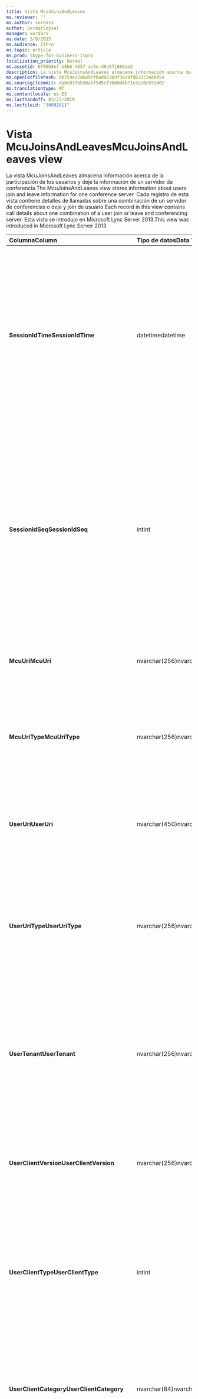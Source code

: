 ```yaml
---
title: Vista McuJoinsAndLeaves
ms.reviewer: ''
ms.author: serdars
author: SerdarSoysal
manager: serdars
ms.date: 3/9/2015
ms.audience: ITPro
ms.topic: article
ms.prod: skype-for-business-itpro
localization_priority: Normal
ms.assetid: 6f00b8e7-b8b6-4657-ac5e-d8a571806ae2
description: La vista McuJoinsAndLeaves almacena información acerca de la participación de los usuarios y deje la información de un servidor de conferencia. Cada registro de esta vista contiene detalles de llamadas sobre una combinación de un servidor de conferencias o deje y join de usuario. Esta vista se introdujo en Microsoft Lync Server 2013.
ms.openlocfilehash: db759e324689cfbad92389f30c8fd632c24ebd5e
ms.sourcegitcommit: da8c037bb30abf5d5cf3b60d4b71e3a10e553402
ms.translationtype: MT
ms.contentlocale: es-ES
ms.lasthandoff: 03/27/2019
ms.locfileid: "30892811"
---
```

# <a name="mcujoinsandleaves-view"></a><span data-ttu-id="e7985-105">Vista McuJoinsAndLeaves</span><span class="sxs-lookup"><span data-stu-id="e7985-105">McuJoinsAndLeaves view</span></span>
 
<span data-ttu-id="e7985-106">La vista McuJoinsAndLeaves almacena información acerca de la participación de los usuarios y deje la información de un servidor de conferencia.</span><span class="sxs-lookup"><span data-stu-id="e7985-106">The McuJoinsAndLeaves view stores information about users join and leave information for one conference server.</span></span> <span data-ttu-id="e7985-107">Cada registro de esta vista contiene detalles de llamadas sobre una combinación de un servidor de conferencias o deje y join de usuario.</span><span class="sxs-lookup"><span data-stu-id="e7985-107">Each record in this view contains call details about one combination of a user join or leave and conferencing server.</span></span> <span data-ttu-id="e7985-108">Esta vista se introdujo en Microsoft Lync Server 2013.</span><span class="sxs-lookup"><span data-stu-id="e7985-108">This view was introduced in Microsoft Lync Server 2013.</span></span>
  
|<span data-ttu-id="e7985-109">**Columna**</span><span class="sxs-lookup"><span data-stu-id="e7985-109">**Column**</span></span>|<span data-ttu-id="e7985-110">**Tipo de datos**</span><span class="sxs-lookup"><span data-stu-id="e7985-110">**Data Type**</span></span>|<span data-ttu-id="e7985-111">**Detalles**</span><span class="sxs-lookup"><span data-stu-id="e7985-111">**Details**</span></span>|
|:-----|:-----|:-----|
|<span data-ttu-id="e7985-112">**SessionIdTime**</span><span class="sxs-lookup"><span data-stu-id="e7985-112">**SessionIdTime**</span></span> <br/> |<span data-ttu-id="e7985-113">datetime</span><span class="sxs-lookup"><span data-stu-id="e7985-113">datetime</span></span>  <br/> |<span data-ttu-id="e7985-114">Hora de la instancia de conferencia.</span><span class="sxs-lookup"><span data-stu-id="e7985-114">Time of conference instance.</span></span> <span data-ttu-id="e7985-115">Se utiliza en forma conjunta con SessionIdSeq para identificar de forma exclusiva una instancia de la conferencia.</span><span class="sxs-lookup"><span data-stu-id="e7985-115">Used in conjunction with SessionIdSeq to uniquely identify a conference instance.</span></span> <span data-ttu-id="e7985-116">Consulte la [tabla de las conferencias en Skype para Business Server 2015](conferences.md) para obtener más información.</span><span class="sxs-lookup"><span data-stu-id="e7985-116">See the [Conferences table in Skype for Business Server 2015](conferences.md) for more information.</span></span> <br/> |
|<span data-ttu-id="e7985-117">**SessionIdSeq**</span><span class="sxs-lookup"><span data-stu-id="e7985-117">**SessionIdSeq**</span></span> <br/> |<span data-ttu-id="e7985-118">int</span><span class="sxs-lookup"><span data-stu-id="e7985-118">int</span></span>  <br/> |<span data-ttu-id="e7985-119">Número de identificador para identificar la instancia de conferencia.</span><span class="sxs-lookup"><span data-stu-id="e7985-119">ID number to identify the conference instance.</span></span> <span data-ttu-id="e7985-120">Se utiliza junto con SessionIdTime para identificar de forma exclusiva una instancia de la conferencia.</span><span class="sxs-lookup"><span data-stu-id="e7985-120">Used in conjunction with SessionIdTime to uniquely identify a conference instance.</span></span> <span data-ttu-id="e7985-121">Consulte la [tabla de las conferencias en Skype para Business Server 2015](conferences.md) para obtener más información.</span><span class="sxs-lookup"><span data-stu-id="e7985-121">See the [Conferences table in Skype for Business Server 2015](conferences.md) for more information.</span></span> <br/> |
|<span data-ttu-id="e7985-122">**McuUri**</span><span class="sxs-lookup"><span data-stu-id="e7985-122">**McuUri**</span></span> <br/> |<span data-ttu-id="e7985-123">nvarchar(256)</span><span class="sxs-lookup"><span data-stu-id="e7985-123">nvarchar(256)</span></span>  <br/> |<span data-ttu-id="e7985-124">El URI del servidor de conferencia que el usuario conectado a.</span><span class="sxs-lookup"><span data-stu-id="e7985-124">The URI of the conferencing server that the user connected to.</span></span>  <br/> |
|<span data-ttu-id="e7985-125">**McuUriType**</span><span class="sxs-lookup"><span data-stu-id="e7985-125">**McuUriType**</span></span> <br/> |<span data-ttu-id="e7985-126">nvarchar(256)</span><span class="sxs-lookup"><span data-stu-id="e7985-126">nvarchar(256)</span></span>  <br/> |<span data-ttu-id="e7985-127">El URI del servidor de conferencia que el usuario conectado a.</span><span class="sxs-lookup"><span data-stu-id="e7985-127">The URI of the conferencing server that the user connected to.</span></span> <span data-ttu-id="e7985-128">Consulte la [tabla UriTypes](uritypes.md) para obtener más información.</span><span class="sxs-lookup"><span data-stu-id="e7985-128">See the [UriTypes table](uritypes.md) for more information.</span></span> <br/> |
|<span data-ttu-id="e7985-129">**UserUri**</span><span class="sxs-lookup"><span data-stu-id="e7985-129">**UserUri**</span></span> <br/> |<span data-ttu-id="e7985-130">nvarchar(450)</span><span class="sxs-lookup"><span data-stu-id="e7985-130">nvarchar(450)</span></span>  <br/> |<span data-ttu-id="e7985-131">El URI del usuario cuya información / salida del servidor de conferencia que se ha capturado.</span><span class="sxs-lookup"><span data-stu-id="e7985-131">The URI of the user whose conferencing server join/leave information was captured.</span></span>  <br/> |
|<span data-ttu-id="e7985-132">**UserUriType**</span><span class="sxs-lookup"><span data-stu-id="e7985-132">**UserUriType**</span></span> <br/> |<span data-ttu-id="e7985-133">nvarchar(256)</span><span class="sxs-lookup"><span data-stu-id="e7985-133">nvarchar(256)</span></span>  <br/> |<span data-ttu-id="e7985-134">El tipo de URI del usuario cuya información / salida del servidor de conferencia que se ha capturado.</span><span class="sxs-lookup"><span data-stu-id="e7985-134">The type of URI of the user whose conferencing server join/leave information was captured.</span></span> <span data-ttu-id="e7985-135">Consulte la [tabla UriTypes](uritypes.md) para obtener más información.</span><span class="sxs-lookup"><span data-stu-id="e7985-135">See the [UriTypes table](uritypes.md) for more information.</span></span> <br/> |
|<span data-ttu-id="e7985-136">**UserTenant**</span><span class="sxs-lookup"><span data-stu-id="e7985-136">**UserTenant**</span></span> <br/> |<span data-ttu-id="e7985-137">nvarchar(256)</span><span class="sxs-lookup"><span data-stu-id="e7985-137">nvarchar(256)</span></span>  <br/> |<span data-ttu-id="e7985-138">El inquilino del usuario que se ha capturado cuya información / salida del servidor de conferencia.</span><span class="sxs-lookup"><span data-stu-id="e7985-138">The tenant of the user whose conferencing server join/leave information was captured.</span></span> <span data-ttu-id="e7985-139">Consulte la [tabla de los inquilinos](tenants.md) para obtener más información.</span><span class="sxs-lookup"><span data-stu-id="e7985-139">See the [Tenants table](tenants.md) for more information.</span></span> <br/> |
|<span data-ttu-id="e7985-140">**UserClientVersion**</span><span class="sxs-lookup"><span data-stu-id="e7985-140">**UserClientVersion**</span></span> <br/> |<span data-ttu-id="e7985-141">nvarchar(256)</span><span class="sxs-lookup"><span data-stu-id="e7985-141">nvarchar(256)</span></span>  <br/> |<span data-ttu-id="e7985-142">La versión del cliente usado por el usuario que se ha capturado cuya información / salida del servidor de conferencia.</span><span class="sxs-lookup"><span data-stu-id="e7985-142">The version of client used by the user whose conferencing server join/leave information was captured.</span></span>  <br/> |
|<span data-ttu-id="e7985-143">**UserClientType**</span><span class="sxs-lookup"><span data-stu-id="e7985-143">**UserClientType**</span></span> <br/> |<span data-ttu-id="e7985-144">int</span><span class="sxs-lookup"><span data-stu-id="e7985-144">int</span></span>  <br/> |<span data-ttu-id="e7985-145">El cliente usado por el usuario que se ha capturado cuya información / salida del servidor de conferencia.</span><span class="sxs-lookup"><span data-stu-id="e7985-145">The client used by the user whose conferencing server join/leave information was captured.</span></span> <span data-ttu-id="e7985-146">Consulte la [tabla UserAgentDef](useragentdef.md) para obtener más detalles.</span><span class="sxs-lookup"><span data-stu-id="e7985-146">See the [UserAgentDef table](useragentdef.md) for more details.</span></span> <br/> |
|<span data-ttu-id="e7985-147">**UserClientCategory**</span><span class="sxs-lookup"><span data-stu-id="e7985-147">**UserClientCategory**</span></span> <br/> |<span data-ttu-id="e7985-148">nvarchar(64)</span><span class="sxs-lookup"><span data-stu-id="e7985-148">nvarchar(64)</span></span>  <br/> |<span data-ttu-id="e7985-149">El nombre de la categoría del cliente usado por el usuario que se ha capturado cuya información / salida del servidor de conferencia.</span><span class="sxs-lookup"><span data-stu-id="e7985-149">The name of the category of the client used by the user whose conferencing server join/leave information was captured.</span></span>  <br/> |
|<span data-ttu-id="e7985-150">**McuUserInstance**</span><span class="sxs-lookup"><span data-stu-id="e7985-150">**McuUserInstance**</span></span> <br/> |<span data-ttu-id="e7985-151">int</span><span class="sxs-lookup"><span data-stu-id="e7985-151">int</span></span>  <br/> |<span data-ttu-id="e7985-152">Identifica la combinación usuario/dispositivo para usuarios que han iniciado sesión simultáneamente varios dispositivos.</span><span class="sxs-lookup"><span data-stu-id="e7985-152">Uniquely identifies the user/device combination for users simultaneously logged on to multiple devices.</span></span>  <br/> |
|<span data-ttu-id="e7985-153">**IsUserFromPstn**</span><span class="sxs-lookup"><span data-stu-id="e7985-153">**IsUserFromPstn**</span></span> <br/> |<span data-ttu-id="e7985-154">bit</span><span class="sxs-lookup"><span data-stu-id="e7985-154">bit</span></span>  <br/> |<span data-ttu-id="e7985-155">Bit que representa si el usuario es un usuario interno o no.</span><span class="sxs-lookup"><span data-stu-id="e7985-155">Bit that represents whether the user is an internal user or not.</span></span>  <br/> |
|<span data-ttu-id="e7985-156">**DialogSessionIdTime**</span><span class="sxs-lookup"><span data-stu-id="e7985-156">**DialogSessionIdTime**</span></span> <br/> |<span data-ttu-id="e7985-157">datetime</span><span class="sxs-lookup"><span data-stu-id="e7985-157">datetime</span></span>  <br/> |<span data-ttu-id="e7985-158">Hora de la solicitud de sesión.</span><span class="sxs-lookup"><span data-stu-id="e7985-158">Time of session request.</span></span> <span data-ttu-id="e7985-159">Se utiliza en forma conjunta con SessionIdSeq para identificar de forma exclusiva una sesión.</span><span class="sxs-lookup"><span data-stu-id="e7985-159">Used in conjunction with SessionIdSeq to uniquely identify a session.</span></span> <span data-ttu-id="e7985-160">Vea la [tabla en Skype para Business Server 2015 Dialogs](dialogs.md) para obtener más información.</span><span class="sxs-lookup"><span data-stu-id="e7985-160">See the [Dialogs table in Skype for Business Server 2015](dialogs.md) for more information.</span></span> <br/> |
|<span data-ttu-id="e7985-161">**DialogSessionIdSeq**</span><span class="sxs-lookup"><span data-stu-id="e7985-161">**DialogSessionIdSeq**</span></span> <br/> |<span data-ttu-id="e7985-162">int</span><span class="sxs-lookup"><span data-stu-id="e7985-162">int</span></span>  <br/> |<span data-ttu-id="e7985-163">Número de identificador para identificar la sesión.</span><span class="sxs-lookup"><span data-stu-id="e7985-163">ID number to identify the session.</span></span> <span data-ttu-id="e7985-164">Se utiliza junto con SessionIdTime para identificar de forma exclusiva una sesión.</span><span class="sxs-lookup"><span data-stu-id="e7985-164">Used in conjunction with SessionIdTime to uniquely identify a session.</span></span> <span data-ttu-id="e7985-165">Vea la [tabla en Skype para Business Server 2015 Dialogs](dialogs.md) para obtener más información.</span><span class="sxs-lookup"><span data-stu-id="e7985-165">See the [Dialogs table in Skype for Business Server 2015](dialogs.md) for more information.</span></span> <br/> |
|<span data-ttu-id="e7985-166">**DialogId**</span><span class="sxs-lookup"><span data-stu-id="e7985-166">**DialogId**</span></span> <br/> |<span data-ttu-id="e7985-167">varchar(775)</span><span class="sxs-lookup"><span data-stu-id="e7985-167">varchar(775)</span></span>  <br/> |<span data-ttu-id="e7985-168">Identificador del cuadro de diálogo SIP de la sesión.</span><span class="sxs-lookup"><span data-stu-id="e7985-168">SIP dialog ID of the session.</span></span> <span data-ttu-id="e7985-169">El formato es: cuadro de diálogo; de etiqueta; para la etiqueta.</span><span class="sxs-lookup"><span data-stu-id="e7985-169">The format is: dialog;from-tag;to-tag.</span></span>  <br/> |
|<span data-ttu-id="e7985-170">**UserJoinTime**</span><span class="sxs-lookup"><span data-stu-id="e7985-170">**UserJoinTime**</span></span> <br/> |<span data-ttu-id="e7985-171">datetime</span><span class="sxs-lookup"><span data-stu-id="e7985-171">datetime</span></span>  <br/> |<span data-ttu-id="e7985-172">Tiempo que el usuario se unió al servidor de conferencia.</span><span class="sxs-lookup"><span data-stu-id="e7985-172">Time the user joined the conferencing server.</span></span>  <br/> |
|<span data-ttu-id="e7985-173">**UserLeaveTime**</span><span class="sxs-lookup"><span data-stu-id="e7985-173">**UserLeaveTime**</span></span> <br/> |<span data-ttu-id="e7985-174">datetime</span><span class="sxs-lookup"><span data-stu-id="e7985-174">datetime</span></span>  <br/> |<span data-ttu-id="e7985-175">El usuario abandonó el servidor de conferencia de tiempo.</span><span class="sxs-lookup"><span data-stu-id="e7985-175">Time the user left the conferencing server.</span></span>  <br/> |
   

